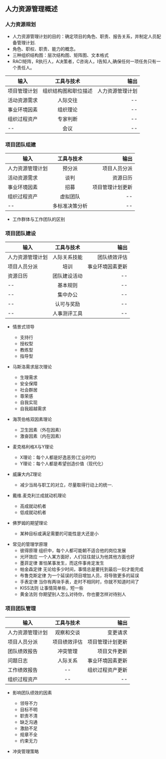 ## 人力资源管理概述
### 人力资源规划
* 人力资源管理计划的目的：确定项目的角色、职责、报告关系，并制定人员配备管理计划.
* 角色、职权、职责、能力的概念。
* 三种组织结构图：层次结构图、矩阵图、文本格式
* RACI矩阵，R执行人，A决策者，C咨询人，I告知人,确保任何一项任务只有一个责任人。

| 输入   | 工具与技术 | 输出
| ---------- | :-------: | -------:
| 项目管理计划 | 组织结构图和职位描述 | 人力资源管理计划
| 活动资源需求 | 人际交往 | --
| 事业环境因素 | 组织理论 | --
| 组织过程资产 | 专家判断 | --
| -- | 会议 | --

### 项目团队组建

| 输入   | 工具与技术 | 输出
| ---------- | :-------: | -------:
| 人力资源管理计划 | 预分派 | 项目人员分派
| 活动资源需求 | 谈判 | 资源日历
| 事业环境因素 | 招募 | 项目管理计划更新
| 组织过程资产 | 虚拟团队 | --
| -- | 多标准决策分析 | --

* 工作群体与工作团队的区别

### 项目团队建设

| 输入   | 工具与技术 | 输出
| ---------- | :-------: | -------:
| 人力资源管理计划 | 人际关系技能 | 团队绩效评估
| 项目人员分派 | 培训 | 事业环境因素更新
| 资源日历 | 团队建设活动 | --
| -- | 基本规则 | --
| -- | 集中办公 | --
| -- | 认可与奖励 | --
| -- | 人事测评工具 | --

+ 情景式领导
  - 支持行
  - 授权型
  - 教练型
  - 指导型

+ 马斯洛需求层次理论
  - 生理需求
  - 安全保障
  - 社会群居
  - 尊荣感
  - 自我实现
  - 自我超越需求

+ 海茨伯格双因素理论
  - 卫生因素（外在因素）
  - 激奋因素（内在因素）

+ 麦克格利格X与Y理论
  - X理论：每个人都是好逸恶劳(工业时代)
  - Y理论：每个人都是希望创造价值（现代化）

+ 威廉大内Z理论
  - 减少当局与职工的对立，尽量取得行动上的统一.


+ 戴维.麦克利兰成就动机理论
  - 高成就动机者
  - 低成就动机者

+ 佛罗姆的期望理论
  - 某种目标或满足需要的可能性是大还是小

* 常见的管理学原理
  - 彼得原理 组织中，每个人都可能朝不适合他的岗位发展
  - 光环效应 一个人某方面好，人们往往就认为他其他方面也好
  - 墨菲定律 害怕某事发生，而这件事肯定发生
  - 帕金森定律 无论给多少时间，事情总是要托到最后一刻才能完成
  - 布鲁克斯定律 为一个延误的项目增加人员，将导致更多的延误
  - 手表定律 当你有两块手表，走时不相同时，你就不知道时间了
  - KISS法则 让事情简单些，短一些
  - 黄金法则 你期望别人怎么对待你，你也要怎样对待别人

### 项目团队管理

| 输入   | 工具与技术 | 输出
| ---------- | :-------: | -------:
| 人力资源管理计划 | 观察和交谈 | 变更请求
| 项目人员分派 | 项目绩效评估 | 项目管理计划更新
| 团队绩效报告 | 冲突管理 | 项目文件更新
| 问题日志 | 人际关系 | 事业环境因素更新
| 工作绩效报告 | -- | 组织过程资产更新
| 组织过程资产 | -- | --

* 影响团队绩效的因素
  - 领导不力
  - 目标不明
  - 职责不清
  - 缺乏沟通
  - 激励不足
  - 规章不全
  - 约束无力

* 冲突管理策略
